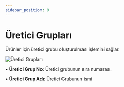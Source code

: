 ```yaml
---
sidebar_position: 9
---
```


# Üretici Grupları


Ürünler için üretici grubu oluşturulması işlemini sağlar. 

![Üretici Grupları](/img/moduller/uretici-gruplari.png)

•	**Üretici Grup No**: Üretici grubunun sıra numarası.

•	**Üretici Grup Adı**: Üretici Grubunun ismi

